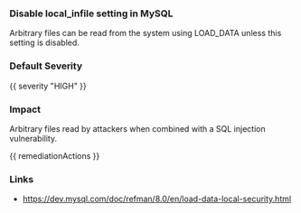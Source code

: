 
### Disable local_infile setting in MySQL

Arbitrary files can be read from the system using LOAD_DATA unless this setting is disabled.

### Default Severity
{{ severity "HIGH" }}

### Impact
Arbitrary files read by attackers when combined with a SQL injection vulnerability.

<!-- DO NOT CHANGE -->
{{ remediationActions }}

### Links
- https://dev.mysql.com/doc/refman/8.0/en/load-data-local-security.html
        